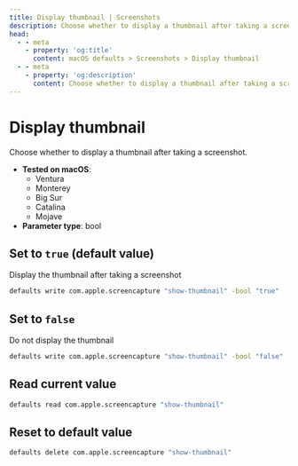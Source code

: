 ```yaml
---
title: Display thumbnail | Screenshots
description: Choose whether to display a thumbnail after taking a screenshot.
head:
  - - meta
    - property: 'og:title'
      content: macOS defaults > Screenshots > Display thumbnail
  - - meta
    - property: 'og:description'
      content: Choose whether to display a thumbnail after taking a screenshot.
---
```


# Display thumbnail

Choose whether to display a thumbnail after taking a screenshot.

<!-- break lists -->

- **Tested on macOS**:
  - Ventura
  - Monterey
  - Big Sur
  - Catalina
  - Mojave
- **Parameter type**: bool

## Set to `true` (default value)

Display the thumbnail after taking a screenshot

```bash
defaults write com.apple.screencapture "show-thumbnail" -bool "true"
```

## Set to `false`

Do not display the thumbnail

```bash
defaults write com.apple.screencapture "show-thumbnail" -bool "false"
```

## Read current value

```bash
defaults read com.apple.screencapture "show-thumbnail"
```

## Reset to default value

```bash
defaults delete com.apple.screencapture "show-thumbnail"
```
